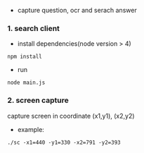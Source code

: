 * capture question, ocr and serach answer

### 1. search client

* install dependencies(node version > 4)

```
npm install
```

* run

```
node main.js
```

### 2. screen capture

capture screen in coordinate (x1,y1), (x2,y2)

* example:
```
./sc -x1=440 -y1=330 -x2=791 -y2=393
```
